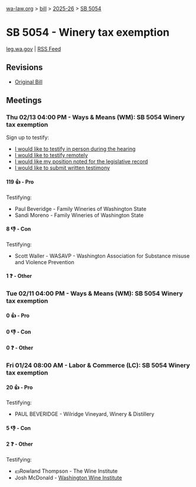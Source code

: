 [wa-law.org](/) > [bill](/bill/) > [2025-26](/bill/2025-26/) > [SB 5054](/bill/2025-26/sb/5054/)

# SB 5054 - Winery tax exemption
[leg.wa.gov](https://app.leg.wa.gov/billsummary?BillNumber=5054&Year=2025&Initiative=false) | [RSS Feed](./rss.xml)

## Revisions
* [Original Bill](1/)

## Meetings
### Thu 02/13 04:00 PM - Ways & Means (WM): SB 5054 Winery tax exemption
Sign up to testify:
* [I would like to testify in person during the hearing](https://app.leg.wa.gov/csi/Testifier/Add?chamber=House&mId=32734&aId=163741&caId=25758&tId=1)
* [I would like to testify remotely](https://app.leg.wa.gov/csi/Testifier/Add?chamber=House&mId=32734&aId=163741&caId=25758&tId=2)
* [I would like my position noted for the legislative record](https://app.leg.wa.gov/csi/Testifier/Add?chamber=House&mId=32734&aId=163741&caId=25758&tId=3)
* [I would like to submit written testimony](https://app.leg.wa.gov/csi/Testifier/Add?chamber=House&mId=32734&aId=163741&caId=25758&tId=4)

#### 119 👍 - Pro
Testifying:
* Paul Beveridge - Family Wineries of Washington State
* Sandi Moreno - Family Wineries of Washington State

#### 8 👎 - Con
Testifying:
* Scott Waller - WASAVP - Washington Association for Substance misuse and Violence Prevention

#### 1 ❓ - Other

### Tue 02/11 04:00 PM - Ways & Means (WM): SB 5054 Winery tax exemption
#### 0 👍 - Pro

#### 0 👎 - Con

#### 0 ❓ - Other

### Fri 01/24 08:00 AM - Labor & Commerce (LC): SB 5054 Winery tax exemption
#### 20 👍 - Pro
Testifying:
* PAUL BEVERIDGE - Wilridge Vineyard, Winery & Distillery

#### 5 👎 - Con

#### 2 ❓ - Other
Testifying:
* 💵Rowland Thompson - The Wine Institute
* Josh McDonald - [Washington Wine Institute](/org/washington_wine_institute/)
